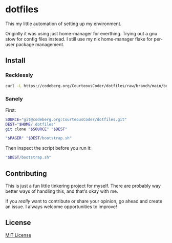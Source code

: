# dotfiles

This my little automation of setting up my environment.

Originlly it was using just home-manager for everthing. Trying out a gnu stow for config files instead. I still use my nix home-manager flake for per-user package management.

## Install

### Recklessly

```sh
curl -L https://codeberg.org/CourteousCoder/dotfiles/raw/branch/main/bootstrap.sh | sh -s
```

### Sanely

First:

```sh
SOURCE="git@codeberg.org:CourteousCoder/dotfiles.git"
DEST="$HOME/.dotfiles"
git clone "$SOURCE" "$DEST"

"$PAGER" "$DEST/bootstrap.sh"
```

Then inspect the script before you run it:


```sh
"$DEST/bootstrap.sh"
```

## Contributing

This is just a fun little tinkering project for myself. There are probably way better ways of handling this, and that's okay with me.

If you _really_ want to contribute or share your opinion, go ahead and create an issue. I always welcome opportunities to improve!

## License
[MIT License](LICENSE)
